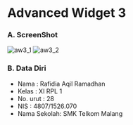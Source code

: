 # Advanced Widget 3

### A. ScreenShot
  ![aw3_1](https://cloud.githubusercontent.com/assets/22127529/18812827/5b3ae0c8-830a-11e6-9e2b-0a29325a1708.png)
  ![aw3_2](https://cloud.githubusercontent.com/assets/22127529/18812828/5b56df80-830a-11e6-9561-6ab8a28d26e5.png)

### B. Data Diri
  - Nama        : Rafidia Aqil Ramadhan
  - Kelas       : XI RPL 1
  - No. urut    : 28
  - NIS         : 4807/1526.070
  - Nama Sekolah: SMK Telkom Malang
